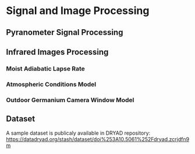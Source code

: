 # Signal and Image Processing

## Pyranometer Signal Processing

## Infrared Images Processing

### Moist Adiabatic Lapse Rate

### Atmospheric Conditions Model

### Outdoor Germanium Camera Window Model

## Dataset

A sample dataset is publicaly available in DRYAD repository: https://datadryad.org/stash/dataset/doi%253A10.5061%252Fdryad.zcrjdfn9m
